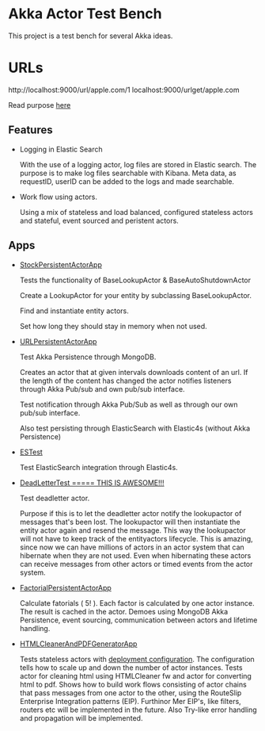 # Akka Actor Test Bench

This project is a test bench for several Akka ideas.


URLs
====
http://localhost:9000/url/apple.com/1
localhost:9000/urlget/apple.com

Read purpose [here](http://bit.ly/1VGYkqf)

Features
--------
* Logging in Elastic Search

    With the use of a logging actor, log files are stored in Elastic search.
    The purpose is to make log files searchable with Kibana.
    Meta data, as requestID, userID can be added to the logs and made searchable.
    
    
* Work flow using actors.

    Using a mix of stateless and load balanced, configured stateless actors and stateful, event sourced and peristent actors.


Apps
----

* [StockPersistentActorApp](app/app/StockPersistentActorApp.scala)
    
    Tests the functionality of BaseLookupActor & BaseAutoShutdownActor
    
    Create a LookupActor for your entity by subclassing BaseLookupActor.
    
    Find and instantiate entity actors.
    
    Set how long they should stay in memory when not used.
     
    
* [URLPersistentActorApp](app/app/URLPersistentActorApp.scala)
    
    Test Akka Persistence through MongoDB.
    
    Creates an actor that at given intervals downloads content of an url. If the length of the content has changed the actor notifies listeners through Akka Pub/sub and own pub/sub interface.
    
    Test notification through Akka Pub/Sub as well as through our own pub/sub interface.
    
    Also test persisting through ElasticSearch with Elastic4s (without Akka Persistence)
    
* [ESTest](app/app/ESTest.scala)
    
    Test ElasticSearch integration through Elastic4s.
    
* [DeadLetterTest ===== THIS IS AWESOME!!!](app/app/DeadLetterTest.scala)
    
    Test deadletter actor.
    
    Purpose if this is to let the deadletter actor notify the lookupactor of messages that's been lost. The lookupactor will then instantiate the entity actor again and resend the message.
    This way the lookupactor will not have to keep track of the entityactors lifecycle.
    This is amazing, since now we can have millions of actors in an actor system that can hibernate when they are not used.
    Even when hibernating these actors can receive messages from other actors or timed events from the actor system.
    
    
* [FactorialPersistentActorApp](app/app/FactorialPersistentActorApp.scala)

    Calculate fatorials ( 5! ). Each factor is calculated by one actor instance. The result is cached in the actor. Demoes using MongoDB Akka Persistence, event sourcing, communication between actors and lifetime handling.
    
    
* [HTMLCleanerAndPDFGeneratorApp](app/app/HTMLCleanerAndPDFGeneratorApp.scala)

    Tests stateless actors with [deployment configuration](conf/application.conf). 
    The configuration tells how to scale up and down the number of actor instances.
    Tests actor for cleaning html using HTMLCleaner fw and actor for converting html to pdf.
    Shows how to build work flows consisting of actor chains that pass messages from one actor to the other, using the RouteSlip Enterprise Integration patterns (EIP).
    Furthinor Mer EIP's, like filters, routers etc will be implemented in the future.
    Also Try-like error handling and propagation will be implemented.
